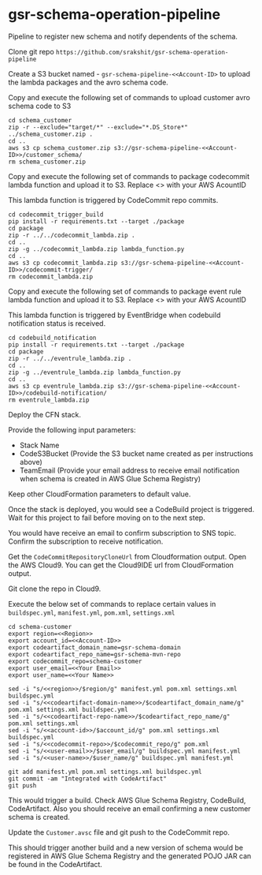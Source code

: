 # gsr-schema-operation-pipeline
Pipeline to register new schema and notify dependents of the schema.

Clone git repo `https://github.com/srakshit/gsr-schema-operation-pipeline`

Create a S3 bucket named - `gsr-schema-pipeline-<<Account-ID>` to upload the lambda packages and the avro schema code.

Copy and execute the following set of commands to upload customer avro schema code to S3

    cd schema_customer
    zip -r --exclude="target/*" --exclude="*.DS_Store*" ../schema_customer.zip .
    cd ..
    aws s3 cp schema_customer.zip s3://gsr-schema-pipeline-<<Account-ID>>/customer_schema/
    rm schema_customer.zip

Copy and execute the following set of commands to package codecommit lambda function and upload it to S3. Replace <<Account ID>> with your AWS AcountID<br>

This lambda function is triggered by CodeCommit repo commits.

    cd codecommit_trigger_build
    pip install -r requirements.txt --target ./package
    cd package
    zip -r ../../codecommit_lambda.zip .
    cd ..
    zip -g ../codecommit_lambda.zip lambda_function.py
    cd ..
    aws s3 cp codecommit_lambda.zip s3://gsr-schema-pipeline-<<Account-ID>>/codecommit-trigger/
    rm codecommit_lambda.zip

Copy and execute the following set of commands to package event rule lambda function and upload it to S3. Replace <<Account ID>> with your AWS AcountID<br>

This lambda function is triggered by EventBridge when codebuild notification status is received.

    cd codebuild_notification
    pip install -r requirements.txt --target ./package
    cd package
    zip -r ../../eventrule_lambda.zip .
    cd ..
    zip -g ../eventrule_lambda.zip lambda_function.py
    cd ..
    aws s3 cp eventrule_lambda.zip s3://gsr-schema-pipeline-<<Account-ID>>/codebuild-notification/
    rm eventrule_lambda.zip

Deploy the CFN stack.

Provide the following input parameters:

- Stack Name
- CodeS3Bucket (Provide the S3 bucket name created as per instructions above)
- TeamEmail (Provide your email address to receive email notification when schema is created in AWS Glue Schema Registry)

Keep other CloudFormation parameters to default value.

Once the stack is deployed, you would see a CodeBuild project is triggered. Wait for this project to fail before moving on to the next step.

You would have receive an email to confirm subscription to SNS topic. Confirm the subscription to receive notification.

Get the `CodeCommitRepositoryCloneUrl` from Cloudformation output.
Open the AWS Cloud9. You can get the Cloud9IDE url from CloudFormation output.

Git clone the repo in Cloud9.

Execute the below set of commands to replace certain values in `buildspec.yml`, `manifest.yml`, `pom.xml`, `settings.xml`

    cd schema-customer
    export region=<<Region>>
    export account_id=<<Account-ID>>
    export codeartifact_domain_name=gsr-schema-domain
    export codeartifact_repo_name=gsr-schema-mvn-repo
    export codecommit_repo=schema-customer
    export user_email=<<Your Email>>
    export user_name=<<Your Name>>

    sed -i "s/<<region>>/$region/g" manifest.yml pom.xml settings.xml buildspec.yml
    sed -i "s/<<codeartifact-domain-name>>/$codeartifact_domain_name/g" pom.xml settings.xml buildspec.yml
    sed -i "s/<<codeartifact-repo-name>>/$codeartifact_repo_name/g" pom.xml settings.xml
    sed -i "s/<<account-id>>/$account_id/g" pom.xml settings.xml buildspec.yml
    sed -i "s/<<codecommit-repo>>/$codecommit_repo/g" pom.xml
    sed -i "s/<<user-email>>/$user_email/g" buildspec.yml manifest.yml
    sed -i "s/<<user-name>>/$user_name/g" buildspec.yml manifest.yml

    git add manifest.yml pom.xml settings.xml buildspec.yml
    git commit -am "Integrated with CodeArtifact"
    git push

This would trigger a build. Check AWS Glue Schema Registry, CodeBuild, CodeArtifact. Also you should receive an email confirming a new customer schema is created.

Update the `Customer.avsc` file and git push to the CodeCommit repo.

This should trigger another build and a new version of schema would be registered in AWS Glue Schema Registry and the generated POJO JAR can be found in the CodeArtifact.